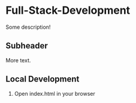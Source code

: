 # Full-Stack-Development

Some description!

## Subheader

More text.


## Local Development 

1. Open index.html in your browser
